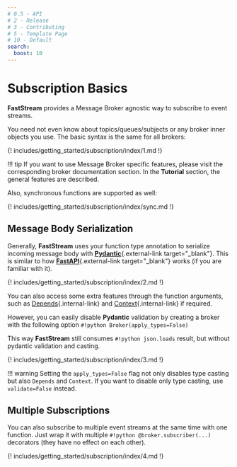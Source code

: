 ```yaml
---
# 0.5 - API
# 2 - Release
# 3 - Contributing
# 5 - Template Page
# 10 - Default
search:
  boost: 10
---
```


# Subscription Basics

**FastStream** provides a Message Broker agnostic way to subscribe to event streams.

You need not even know about topics/queues/subjects or any broker inner objects you use.
The basic syntax is the same for all brokers:

{! includes/getting_started/subscription/index/1.md !}

!!! tip
    If you want to use Message Broker specific features, please visit the corresponding broker documentation section.
    In the **Tutorial** section, the general features are described.

Also, synchronous functions are supported as well:

{! includes/getting_started/subscription/index/sync.md !}

## Message Body Serialization

Generally, **FastStream** uses your function type annotation to serialize incoming message body with [**Pydantic**](https://docs.pydantic.dev){.external-link target="_blank"}. This is similar to how [**FastAPI**](https://fastapi.tiangolo.com){.external-link target="_blank"} works (if you are familiar with it).

{! includes/getting_started/subscription/index/2.md !}

You can also access some extra features through the function arguments, such as [Depends](../dependencies/index.md){.internal-link} and [Context](../context/existed.md){.internal-link} if required.

However, you can easily disable **Pydantic** validation by creating a broker with the following option `#!python Broker(apply_types=False)`

This way **FastStream** still consumes `#!python json.loads` result, but without pydantic validation and casting.

{! includes/getting_started/subscription/index/3.md !}

!!! warning
    Setting the `apply_types=False` flag not only disables type casting but also `Depends` and `Context`.
    If you want to disable only type casting, use `validate=False` instead.

## Multiple Subscriptions

You can also subscribe to multiple event streams at the same time with one function. Just wrap it with multiple `#!python @broker.subscriber(...)` decorators (they have no effect on each other).

{! includes/getting_started/subscription/index/4.md !}

